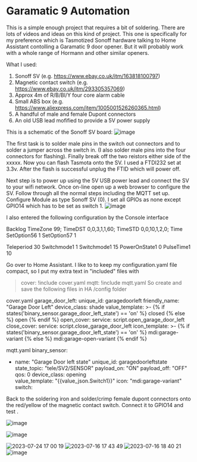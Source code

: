 # Garamatic 9 Automation 

This is a simple enough project that requires a bit of soldering. There are lots of videos and ideas on this kind of project. This one is specifically for my preference which is Tasmotized Sonoff hardware talking to Home Assistant contolling a Garamatic 9 door opener. But it will probably work with a whole range of Hormann and other similar openers.

What I used:
1. Sonoff SV (e.g. https://www.ebay.co.uk/itm/163818100797)
2. Magnetic contact switch (e.g. https://www.ebay.co.uk/itm/293305357069)
3. Approx 4m of R/B/Bl/Y four core alarm cable
4. Small ABS box (e.g. https://www.aliexpress.com/item/1005001526260365.html)
5. A handful of male and female Dupont connectors
6. An old USB lead mofified to provide a 5V power supply

This is a schematic of the Sonoff SV board:
![image](https://github.com/PhillyGilly/Garamatic9Automation/assets/56273663/60cfa5d0-a5a1-4cfb-afa1-2bd650da8bbd)

The first task is to solder male pins in the switch out connectors and to solder a jumper across the switch in.
(I also solder male pins into the four connectors for flashing). Finally break off the two reistors either side of the xxxxx.
Now you can flash Tasmota onto the SV.  I used a FTDI232 set at 3.3v. After the flash is successful unplug the FTID which will power off.

Next step is to power up using the 5V USB power lead and connect the SV to your wifi network. Once on-line open up a web browser to configure the SV. Follow through all the normal steps including the MQTT set up. Configure Module as type Sonoff SV (0).  I set all GPIOs as none except GPIO14 which has to be set as switch 1.
![image](https://github.com/PhillyGilly/Garamatic9Automation/assets/56273663/e1128ca1-a8f9-46cb-81ad-13bfbbd4374c)

I also entered the following configuration by the Console interface

Backlog TimeZone 99; TimeDST 0,0,3,1,1,60; TimeSTD 0,0,10,1,2,0; Time
SetOption56 1
SetOption57 1

Teleperiod 30
Switchmode1 1
Switchmode1 15
PowerOnState1 0
PulseTime1 10

Go over to Home Assistant.  I like to to keep my configuration.yaml file compact, so I put my extra text in "included" files with 
>cover: !include cover.yaml
>mqtt: !include mqtt.yaml
So create and save the following files in HA /config folder

cover.yaml
    garage_door_left:
      unique_id: garagedoorleft
      friendly_name: "Garage Door Left"
      device_class: shade
      value_template: >-
        {% if states('binary_sensor.garage_door_left_state') == 'on' %}
          closed
        {% else %}
          open
        {% endif %}
      open_cover:
        service: script.open_garage_door_left
      close_cover:
        service: script.close_garage_door_left
      icon_template: >-
        {% if states('binary_sensor.garage_door_left_state') == 'on' %}
          mdi:garage-variant
        {% else %}
          mdi:garage-open-variant
        {% endif %}

mqtt.yaml
binary_sensor:
  - name: "Garage Door left state"
    unique_id: garagedoorleftstate
    state_topic: "tele/SV2/SENSOR"
    payload_on: "ON"
    payload_off: "OFF"
    qos: 0
    device_class: opening  
    value_template: "{{value_json.Switch1}}"
    icon: "mdi:garage-variant"
switch:





Back to the soldering iron and solder/crimp female dupont connectors onto the red/yellow of the magnetic contact switch.  Connect it to GPIO14 and test .




![image](https://github.com/PhillyGilly/Garamatic9Automation/assets/56273663/1fae7832-9901-4714-ae9d-fc9e29d65ba7)

![image](https://github.com/PhillyGilly/Garamatic9Automation/assets/56273663/1def7664-b5b5-4ef1-a0ab-75fc3b889812)

![2023-07-24 17 00 19](https://github.com/PhillyGilly/Garamatic9Automation/assets/56273663/f7a34c53-6cc3-4958-99a1-c24e9b0c9967)
![2023-07-16 17 43 49](https://github.com/PhillyGilly/Garamatic9Automation/assets/56273663/afae2f65-65d6-4334-9891-679b19f057cc)
![2023-07-16 18 40 21](https://github.com/PhillyGilly/Garamatic9Automation/assets/56273663/2aa252b0-a159-4b33-8343-06fa8d5a45b2)
![image](https://github.com/PhillyGilly/Garamatic9Automation/assets/56273663/2bdc5b0c-001d-4316-ae36-7f4ae3927d42)
